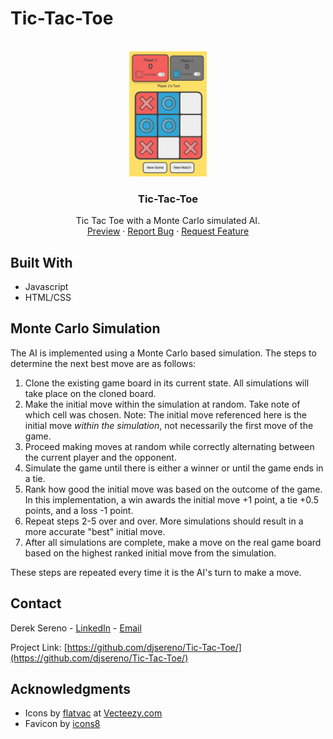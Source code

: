 # Tic-Tac-Toe

<div id="top"></div>

<!-- PROJECT LOGO -->
<br />
<div align="center">
  <a href="https://djsereno.github.io/Tic-Tac-Toe/">
    <img src="./images/screenshot.png" alt="Logo" height="200">
  </a>

<h3 align="center">Tic-Tac-Toe</h3>

  <p align="center">
    Tic Tac Toe with a Monte Carlo simulated AI.
    <br />
    <a href="https://djsereno.github.io/Tic-Tac-Toe/">Preview</a>
    ·
    <a href="https://github.com/djsereno/Tic-Tac-Toe/issues">Report Bug</a>
    ·
    <a href="https://github.com/djsereno/Tic-Tac-Toe/issues">Request Feature</a>
  </p>
</div>

## Built With

- Javascript
- HTML/CSS

## Monte Carlo Simulation

The AI is implemented using a Monte Carlo based simulation. The steps to determine the next best move are as follows:

1. Clone the existing game board in its current state. All simulations will take place on the cloned board.
2. Make the initial move within the simulation at random. Take note of which cell was chosen. Note: The initial move referenced here is the initial move _within the simulation_, not necessarily the first move of the game.
3. Proceed making moves at random while correctly alternating between the current player and the opponent.
4. Simulate the game until there is either a winner or until the game ends in a tie.
5. Rank how good the initial move was based on the outcome of the game. In this implementation, a win awards the initial move +1 point, a tie +0.5 points, and a loss -1 point.
6. Repeat steps 2-5 over and over. More simulations should result in a more accurate "best" initial move.
7. After all simulations are complete, make a move on the real game board based on the highest ranked initial move from the simulation.

These steps are repeated every time it is the AI's turn to make a move.

## Contact

Derek Sereno - [LinkedIn](https://www.linkedin.com/in/dereksereno/) - [Email](mailto:djsereno91@gmail.com)

Project Link: [https://github.com/djsereno/Tic-Tac-Toe/](https://github.com/djsereno/Tic-Tac-Toe/)

## Acknowledgments

- Icons by [flatvac](https://www.vecteezy.com/members/flatvac) at [Vecteezy.com](https://www.vecteezy.com/)
- Favicon by [icons8](https://icons8.com/)
